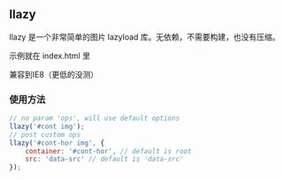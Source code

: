 ## llazy

llazy 是一个非常简单的图片 lazyload 库。无依赖，不需要构建，也没有压缩。

示例就在 index.html 里

兼容到IE8（更低的没测）



### 使用方法

```javascript
// no param 'ops', will use default options
llazy('#cont img');
// post custom ops
llazy('#cont-hor img', {
	container: '#cont-hor', // default is root
	src: 'data-src' // default is 'data-src'
});
```

